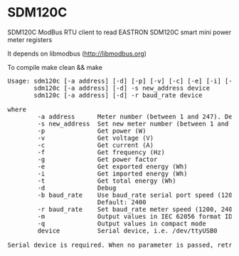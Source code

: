 # SDM120C
SDM120C ModBus RTU client to read EASTRON SDM120C smart mini power meter registers

It depends on libmodbus (http://libmodbus.org)

To compile
  make clean && make

<PRE>
Usage: sdm120c [-a address] [-d] [-p] [-v] [-c] [-e] [-i] [-t] [-f] [-g] [[-m]|[-q]] [-b baud_rate] device
       sdm120c [-a address] [-d] -s new_address device
       sdm120c [-a address] [-d] -r baud_rate device

where
        -a address      Meter number (between 1 and 247). Default: 1
        -s new_address  Set new meter number (between 1 and 247)
        -p              Get power (W)
        -v              Get voltage (V)
        -c              Get current (A)
        -f              Get frequency (Hz)
        -g              Get power factor
        -e              Get exported energy (Wh)
        -i              Get imported energy (Wh)
        -t              Get total energy (Wh)
        -d              Debug
        -b baud_rate    Use baud_rate serial port speed (1200, 2400, 4800, 9600)
                        Default: 2400
        -r baud_rate    Set baud_rate meter speed (1200, 2400, 4800, 9600)
        -m              Output values in IEC 62056 format ID(VALUE*UNIT)
        -q              Output values in compact mode
        device          Serial device, i.e. /dev/ttyUSB0

Serial device is required. When no parameter is passed, retrives all values
</PRE>
